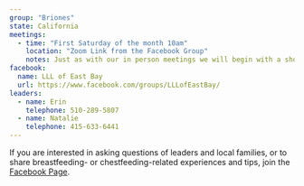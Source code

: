 ```yaml
---
group: "Briones"
state: California
meetings:
  - time: "First Saturday of the month 10am"
    location: "Zoom Link from the Facebook Group"
    notes: Just as with our in person meetings we will begin with a short introduction from our leaders and then go round robin discussing breastfeeding and chestfeeding questions, issues, triumphs, and more! We welcome nursing parents, partners, babies, etc. and anyone who wishes to support breast- and chestfeeding.
facebook:
  name: LLL of East Bay
  url: https://www.facebook.com/groups/LLLofEastBay/
leaders:
  - name: Erin
    telephone: 510-289-5807
  - name: Natalie
    telephone: 415-633-6441
---
```

If you are interested in asking questions of leaders and local families, or to share breastfeeding- or chestfeeding-related experiences and tips, join the [Facebook Page](https://www.facebook.com/groups/LLLofEastBay/).